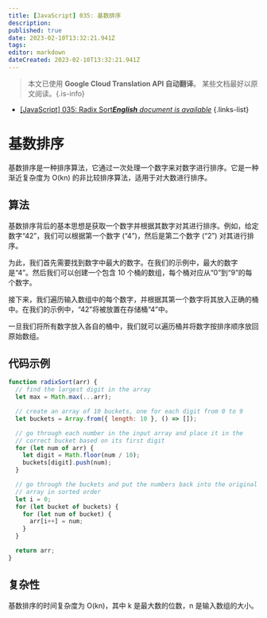 ```yaml
---
title: [JavaScript] 035: 基数排序
description: 
published: true
date: 2023-02-10T13:32:21.941Z
tags: 
editor: markdown
dateCreated: 2023-02-10T13:32:21.941Z
---
```


> 本文已使用 **Google Cloud Translation API 自动翻译**。
某些文档最好以原文阅读。{.is-info}



- [[JavaScript] 035: Radix Sort***English** document is available*](/en/Knowledge-base/Algorithm/javascript-035-radix-sort)
{.links-list}


# 基数排序

基数排序是一种排序算法，它通过一次处理一个数字来对数字进行排序。它是一种渐近复杂度为 O(kn) 的非比较排序算法，适用于对大数进行排序。

## 算法

基数排序背后的基本思想是获取一个数字并根据其数字对其进行排序。例如，给定数字“42”，我们可以根据第一个数字 (“4”)，然后是第二个数字 (“2”) 对其进行排序。

为此，我们首先需要找到数字中最大的数字。在我们的示例中，最大的数字是“4”。然后我们可以创建一个包含 10 个桶的数组，每个桶对应从“0”到“9”的每个数字。

接下来，我们遍历输入数组中的每个数字，并根据其第一个数字将其放入正确的桶中。在我们的示例中，“42”将被放置在存储桶“4”中。

一旦我们将所有数字放入各自的桶中，我们就可以遍历桶并将数字按排序顺序放回原始数组。

## 代码示例

```javascript
function radixSort(arr) {
  // find the largest digit in the array
  let max = Math.max(...arr);

  // create an array of 10 buckets, one for each digit from 0 to 9
  let buckets = Array.from({ length: 10 }, () => []);

  // go through each number in the input array and place it in the
  // correct bucket based on its first digit
  for (let num of arr) {
    let digit = Math.floor(num / 10);
    buckets[digit].push(num);
  }

  // go through the buckets and put the numbers back into the original
  // array in sorted order
  let i = 0;
  for (let bucket of buckets) {
    for (let num of bucket) {
      arr[i++] = num;
    }
  }

  return arr;
}
```

## 复杂性

基数排序的时间复杂度为 O(kn)，其中 k 是最大数的位数，n 是输入数组的大小。